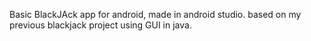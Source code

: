 Basic BlackJAck app for android, made in android studio. based on my previous blackjack project using GUI in java. 
